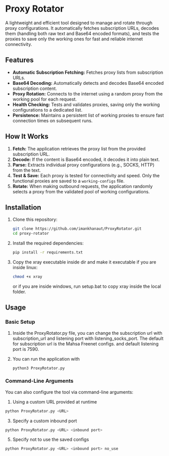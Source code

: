 # Proxy Rotator

A lightweight and efficient tool designed to manage and rotate through proxy configurations. It automatically fetches subscription URLs, decodes them (handling both raw text and Base64 encoded formats), and tests the proxies to save only the working ones for fast and reliable internet connectivity.

## Features

-   **Automatic Subscription Fetching:** Fetches proxy lists from subscription URLs.
-   **Base64 Decoding:** Automatically detects and decodes Base64 encoded subscription content.
-   **Proxy Rotation:** Connects to the internet using a random proxy from the working pool for each request.
-   **Health Checking:** Tests and validates proxies, saving only the working configurations to a dedicated list.
-   **Persistence:** Maintains a persistent list of working proxies to ensure fast connection times on subsequent runs.

## How It Works

1.  **Fetch:** The application retrieves the proxy list from the provided subscription URL.
2.  **Decode:** If the content is Base64 encoded, it decodes it into plain text.
3.  **Parse:** Extracts individual proxy configurations (e.g., SOCKS, HTTP) from the text.
4.  **Test & Save:** Each proxy is tested for connectivity and speed. Only the functional proxies are saved to a `working-configs` file.
5.  **Rotate:** When making outbound requests, the application randomly selects a proxy from the validated pool of working configurations.

## Installation

1.  Clone this repository:
    ```bash
    git clone https://github.com/imankhanaut/ProxyRotator.git
    cd proxy-rotator
    ```
2.  Install the required dependencies:
    ```bash
    pip install -r requirements.txt
    ```
3.  Copy the xray executable inside dir and make it executable if you are inside linux:
    ```bash
    chmod +x xray
    ```

    or if you are inside windows, run setup.bat to copy xray inside the local folder.


## Usage

### Basic Setup

1.  Inside the ProxyRotator.py file, you can change the subscription url with subscription_url and listening port with listening_socks_port.
The default for subscription url is the Mahsa Freenet configs. and default listening port is 7590.

2. You can run the application with

   ```bash
   python3 ProxyRotator.py
   ```

### Command-Line Arguments

You can also configure the tool via command-line arguments:

1. Using a custom URL provided at runtime

```bash
python ProxyRotator.py <URL>
```

3. Specify a custom inbound port
   
```bash
python ProxyRotator.py <URL> <inbound port>
```

5. Specify not to use the saved configs

```bash
python ProxyRotator.py <URL> <inbound port> no_use
```
